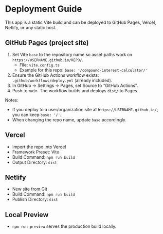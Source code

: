 # Deployment Guide

This app is a static Vite build and can be deployed to GitHub Pages, Vercel, Netlify, or any static host.

## GitHub Pages (project site)

1. Set Vite `base` to the repository name so asset paths work on `https://USERNAME.github.io/REPO/`.
   - File: `vite.config.ts`
   - Example for this repo: `base: '/compound-interest-calculator/'`
2. Ensure the GitHub Actions workflow exists: `.github/workflows/deploy.yml` (already included).
3. In GitHub → Settings → Pages, set Source to “GitHub Actions”.
4. Push to `main`. The workflow builds and deploys `dist/` to Pages.

Notes:
- If you deploy to a user/organization site at `https://USERNAME.github.io/`, you can keep `base: '/'`.
- When changing the repo name, update `base` accordingly.

## Vercel
- Import the repo into Vercel
- Framework Preset: Vite
- Build Command: `npm run build`
- Output Directory: `dist`

## Netlify
- New site from Git
- Build Command: `npm run build`
- Publish Directory: `dist`

## Local Preview
- `npm run preview` serves the production build locally.

